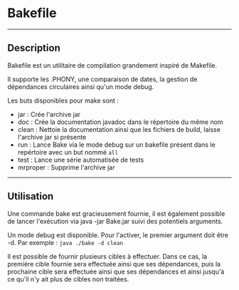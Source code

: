 # Bakefile

***

## Description

Bakefile est un utilitaire de compilation grandement inspiré de Makefile.

Il supporte les .PHONY, une comparaison de dates, la gestion de dépendances circulaires ainsi qu'un mode debug.

Les buts disponibles pour make sont :

* jar : Crée l'archive jar
* doc : Crée la documentation javadoc dans le répertoire du même nom
* clean : Nettoie la documentation ainsi que les fichiers de build, laisse l'archive jar si présente
* run : Lance Bake via le mode debug sur un bakefile présent dans le repértoire avec un but nommé `all`
* test : Lance une série automatisée de tests
* mrproper : Supprime l'archive jar



***

## Utilisation

Une commande bake est gracieusement fournie, il est également possible de lancer l'exécution via java -jar Bake.jar suivi des potentiels arguments.

Un mode debug est disponible. Pour l'activer, le premier argument doit être -d. Par exemple : `java ./bake -d clean`

Il est possible de fournir plusieurs cibles à effectuer. Dans ce cas, la première cible fournie sera effectuée ainsi que ses dépendances, puis la prochaine cible sera effectuée ainsi que ses dépendances et ainsi jusqu'à ce qu'il n'y ait plus de cibles non traitées.
